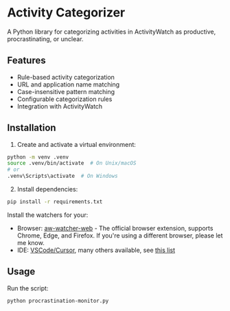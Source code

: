 # Activity Categorizer

A Python library for categorizing activities in ActivityWatch as productive, procrastinating, or unclear.

## Features

- Rule-based activity categorization
- URL and application name matching
- Case-insensitive pattern matching
- Configurable categorization rules
- Integration with ActivityWatch

## Installation

1. Create and activate a virtual environment:
```bash
python -m venv .venv
source .venv/bin/activate  # On Unix/macOS
# or
.venv\Scripts\activate  # On Windows
```

2. Install dependencies:
```bash
pip install -r requirements.txt
```

Install the watchers for your:
- Browser: [aw-watcher-web](https://github.com/ActivityWatch/aw-watcher-web) - The official browser extension, supports Chrome, Edge, and Firefox. If you're using a different browser, please let me know.
- IDE: [VSCode/Cursor](https://github.com/ActivityWatch/aw-watcher-vscode), many others available, see [this list](https://docs.activitywatch.net/en/latest/watchers.html#editor-watchers)

## Usage

Run the script:
```bash
python procrastination-monitor.py
```
